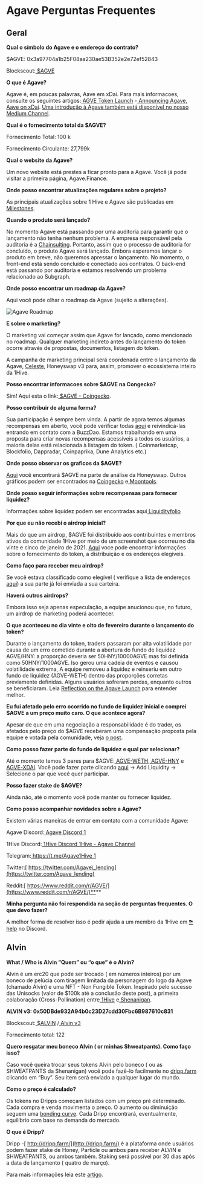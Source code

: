 # Agave Perguntas Frequentes

## **Geral**

**Qual o símbolo do Agave e o endereço do contrato?**

$AGVE: 0x3a97704a1b25F08aa230ae53B352e2e72ef52843

Blockscout:[ $AGVE](https://blockscout.com/poa/xdai/address/0x3a97704a1b25F08aa230ae53B352e2e72ef52843/transactions)**​**

**O que é Agave?**

Agave é, em poucas palavras, Aave em xDai. Para mais informacoes, consulte os seguintes artigos:[ AGVE Token Launch](https://forum.1hive.org/t/ag-token-launch/2108) -[ Announcing Agave, Aave on xDai](https://forum.1hive.org/t/announcing-agaave-aave-on-xdai/1792). [Uma introdução à Agave também está disponível no nosso Medium Channel](https://agavefinance.medium.com/introduction-to-agave-7ea3d9b54f84).

**Qual é o fornecimento total da $AGVE?**

Fornecimento Total: 100 k

Fornecimento Circulante: 27,799k

**Qual o website da Agave?**

Um novo website está prestes a ficar pronto para a Agave. Você já pode visitar a primeira página, Agave.Finance.

**Onde posso encontrar atualizações regulares sobre o projeto?**

As principais atualizações sobre 1 Hive e Agave são publicadas em [Milestones](https://wiki.1hive.org/projects/milestones).

**Quando o produto será lançado?**

No momento Agave está passando por uma auditoria para garantir que o lançamento não tenha nenhum problema. A empresa responsável pela auditoria é a [ Chainsulting](https://chainsulting.de/). Portanto, assim que o processo de auditoria for concluído, o produto Agave será lançado. Embora esperamos lançar o produto em breve, não queremos apressar o lançamento. No momento, o front-end está sendo concluído e conectado aos contratos. O back-end está passando por auditoria e estamos resolvendo um problema relacionado ao Subgraph.

**Onde posso encontrar um roadmap da Agave?**

Aqui você pode olhar o roadmap da Agave \(sujeito a alterações\).

![ Agave Roadmap](https://lh4.googleusercontent.com/p_ELlx_B7HZygtrFxnKrzTfM5BC5_1GVXcsqIokQSTiTZoNCVuxVnDx9Tm_6qCaBs3aVmWzO1q0j6W16Hv1TSpAfGW4LLAW6IJ7pYgruGUR6nO7hkGjW5VyVLM2Mtf63d9FY-tdZ)

**E sobre o marketing?**

O marketing vai começar assim que Agave for lançado, como mencionado no roadmap. Qualquer marketing indireto antes do lançamento do token ocorre através de propostas, documentos, listagem do token.

A campanha de marketing principal será coordenada entre o lançamento da Agave, [Celeste](https://1hive.gitbook.io/celeste/), Honeyswap v3 para, assim, promover o ecossistema inteiro da 1Hive.

**Posso encontrar informacoes sobre $AGVE na Congecko?**

Sim! Aqui esta o link:[ $AGVE - Coingecko](https://www.coingecko.com/en/coins/agave-token).

**Posso contribuir de alguma forma?**

Sua participação é sempre bem vinda. A partir de agora temos algumas recompensas em aberto, você pode verificar todas [aqui](https://www.notion.so/3e13ef2a5d614a828b684640af2212b4?v=20b21ead637341faa87416b85202b584) e reivindicá-las entrando em contato com a BuzzDao. Estamos trabalhando em uma proposta para criar novas recompensas acessíveis a todos os usuários, a maioria delas está relacionada à listagem do token. \( Coinmarketcap, Blockfolio, Dappradar, Coinpaprika, Dune Analytics etc.\)

**Onde posso observar os graficos da $AGVE?**

[Aqui](https://info.honeyswap.org/token/0x3a97704a1b25f08aa230ae53b352e2e72ef52843) você encontrará $AGVE na parte de análise da Honeyswap. Outros gráficos podem ser encontrados na [Coingecko](https://www.coingecko.com/en/coins/agave-token) e[ Moontools](https://app.moontools.io/pairs/honeyswap/0x0e3e9cceb13c9f8c6faf7a0f00f872d6291630de).

**Onde posso seguir informações sobre recompensas para fornecer liquidez?**

Informações sobre liquidez podem ser encontradas aqui[ Liquidityfolio](https://www.liquidityfolio.com/) ​

**Por que eu não recebi o airdrop inicial?**

Mais do que um airdrop, $AGVE foi distribuído aos contribuintes e membros ativos da comunidade 1Hive por meio de um screenshot que ocorreu no dia vinte e cinco de janeiro de 2021. [Aqui](https://forum.1hive.org/t/agave-contributor-distribution-announcement/2373) voce pode encontrar informações sobre o fornecimento do token, a distribuição e os endereços elegíveis.

**Como faço para receber meu airdrop?**

Se você estava classificado como elegível \( verifique a lista de endereços [aqui](https://pastebin.com/hjYcbK1k)\) a sua parte já foi enviada a sua carteira.

**Haverá outros airdrops?**

Embora isso seja apenas especulação, a equipe anucionou que, no futuro,  um airdrop de marketing poderá acontecer.

**O que aconteceu no dia vinte e oito de fevereiro durante o lançamento do token?**

Durante o lançamento do token, traders passaram por alta volatilidade por causa de um erro cometido durante a abertura do fundo de liquidez AGVE/HNY: a proporção deveria ser 50HNY/10000AGVE mas foi definida como 50HNY/1000AGVE. Iso gerou uma cadeia de eventos e causou volatilidade extrema, A equipe removeu a liquidez e reinseriu em outro fundo de liquidez \(AGVE-WETH\) dentro das proporções corretas previamente definidas. Alguns usuários sofreram perdas, enquanto outros se beneficiaram. Leia [Reflection on the Agave Launch](https://forum.1hive.org/t/reflection-on-the-agave-launch/2517) para entender melhor.

**Eu fui afetado pelo erro ocorrido no fundo de liquidez inicial e comprei $AGVE a um preço muito caro. O que acontece agora?**

Apesar de que em uma negociação a responsabilidade é do trader, os afetados pelo preço do $AGVE receberam uma compensação proposta pela equipe e votada pela comunidade, veja [ o post](https://forum.1hive.org/t/agave-reparations-proposal/2822).

**Como posso fazer parte do fundo de liquidez e qual par selecionar?**

Até o momento temos 3 pares para $AGVE:[ AGVE-WETH](https://info.honeyswap.org/pair/0xeba7cc57e6f745b8d5cab829e07346c65393d78e),[ AGVE-HNY](https://info.honeyswap.org/pair/0x50a4867aee9cafd6ddc84de3ce59df027cb29084) e[ AGVE-XDAI](https://info.honeyswap.org/pair/0x0e3e9cceb13c9f8c6faf7a0f00f872d6291630de). Você pode fazer parte clicando [aqui](https://app.honeyswap.org/#/pool) → Add Liquidity → Selecione o par que você quer participar.

**Posso fazer stake de $AGVE?**

Ainda não, até o momento você pode manter ou fornecer liquidez.

**Como posso acompanhar novidades sobre a Agave?**

Existem várias maneiras de entrar em contato com a comunidade Agave:

Agave Discord:[ Agave Discord 1](https://discord.com/channels/816889381737725963/816889382850134027)

1Hive Discord:[ 1Hive Discord](https://discord.com/invite/xTZjbRjc8t)[ 1Hive - Agave Channel](https://discord.com/channels/698287700834517064/813823983120023583)

Telegram:[ https://t.me/Agave1Hive 1](https://t.me/Agave1Hive)

Twitter:[ https://twitter.com/Agave\_lending](https://twitter.com/Agave_lending)

Reddit:[ https://www.reddit.com/r/AGVE/](https://www.reddit.com/r/AGVE/)**​**

**Minha pergunta não foi respondida na seção de perguntas frequentes. O que devo fazer?**

A melhor forma de resolver isso é pedir ajuda a um membro da 1Hive em [ ⛈help](https://discord.gg/3AjG7XvRJZ) no Discord.

## **Alvin**

**What / Who is Alvin “Quem” ou “o que” é o Alvin?**

Alvin é um erc20 que pode ser trocado \( em números inteiros\) por um boneco de pelúcia com tiragem limitada da personagem do logo da Agave \(chamado Alvin\) e uma NFT - Non Fungible Token.  Inspirado pelo sucesso das Unisocks \(valor de $100k até a conclusão deste post\), a primeira colaboração \(Cross-Pollination\) entre[ 1Hive](https://1hive.org/) e[ Shenanigan](https://she.energy/).

**ALVIN v3: 0x50DBde932A94b0c23D27cdd30Fbc6B987610c831**

Blockscout:[ $ALVIN](https://blockscout.com/poa/xdai/address/0x50DBde932A94b0c23D27cdd30Fbc6B987610c831/transactions) /[ Alvin v3](https://info.honeyswap.org/token/0x50dbde932a94b0c23d27cdd30fbc6b987610c831)

Fornecimento total: 122

**Quero resgatar meu boneco Alvin \( or minhas Shweatpants\). Como faço isso?**

Caso você queira trocar seus tokens Alvin pelo boneco \( ou as SHWEATPANTS da Shenanigan\) você pode fazê-lo facilmente no [dripp.farm](https://www.dripp.farm/) clicando em “Buy”. Seu item será enviado a qualquer lugar do mundo.

**Como o preço é calculado?** 

Os tokens no Dripps começam listados com um preço pré determinado. Cada compra e venda movimenta o preço. O aumento ou diminuição seguem uma [bonding curve](https://blog.relevant.community/bonding-curves-in-depth-intuition-parametrization-d3905a681e0a). Cada Dripp encontrará, eventualmente, equilíbrio com base na demanda do mercado.

**O que é Dripp?**

Dripp -[ http://dripp.farm/](http://dripp.farm/) é a plataforma onde usuários podem fazer stake de Honey, Particle ou ambos para receber ALVIN e SHWEATPANTS, ou ambos também. Staking será possível por 30 dias após a data de lançamento \( quatro de março\).

Para mais informações leia este [artigo](https://medium.com/frst/money-laundry-the-rise-of-the-crypto-sock-market-f979aafc3796).  



